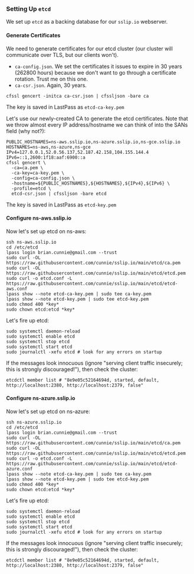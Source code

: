 ### Setting Up `etcd`

We set up `etcd` as a backing database for our `sslip.io` webserver.

#### Generate Certificates

We need to generate certificates for our etcd cluster (our cluster will
communicate over TLS, but our clients won't).

- `ca-config.json`. We set the certificates it issues to expire in 30
  years (262800 hours) because we don't want to go through a certificate
  rotation. Trust me on this one.
- `ca-csr.json`. Again, 30 years.

```shell
cfssl gencert -initca ca-csr.json | cfssljson -bare ca
```

The key is saved in LastPass as `etcd-ca-key.pem`

Let's use our newly-created CA to generate the etcd certificates. Note
that we throw almost every IP address/hostname we can think of into the
SANs field (why not?):

```shell
PUBLIC_HOSTNAMES=ns-aws.sslip.io,ns-azure.sslip.io,ns-gce.sslip.io
HOSTNAMES=ns-aws,ns-azure,ns-gce
IPv4=127.0.0.1,52.0.56.137,52.187.42.158,104.155.144.4
IPv6=::1,2600:1f18:aaf:6900::a
cfssl gencert \
  -ca=ca.pem \
  -ca-key=ca-key.pem \
  -config=ca-config.json \
  -hostname=${PUBLIC_HOSTNAMES},${HOSTNAMES},${IPv4},${IPv6} \
  -profile=etcd \
  etcd-csr.json | cfssljson -bare etcd
```

The key is saved in LastPass as `etcd-key.pem`

#### Configure ns-aws.sslip.io

Now let's set up etcd on ns-aws:

```shell
ssh ns-aws.sslip.io
cd /etc/etcd
lpass login brian.cunnie@gmail.com --trust
sudo curl -OL https://raw.githubusercontent.com/cunnie/sslip.io/main/etcd/ca.pem
sudo curl -OL https://raw.githubusercontent.com/cunnie/sslip.io/main/etcd/etcd.pem
sudo curl -o etcd.conf -L https://raw.githubusercontent.com/cunnie/sslip.io/main/etcd/etcd-aws.conf
lpass show --note etcd-ca-key.pem | sudo tee ca-key.pem
lpass show --note etcd-key.pem | sudo tee etcd-key.pem
sudo chmod 400 *key*
sudo chown etcd:etcd *key*
```

Let's fire up etcd:

```shell
sudo systemctl daemon-reload
sudo systemctl enable etcd
sudo systemctl stop etcd
sudo systemctl start etcd
sudo journalctl -xefu etcd # look for any errors on startup
```

If the messages look innocuous (ignore "serving client traffic insecurely; this
is strongly discouraged!"), then check the cluster:

```shell
etcdctl member list # "8e9e05c52164694d, started, default, http://localhost:2380, http://localhost:2379, false"
```

#### Configure ns-azure.sslip.io

Now let's set up etcd on ns-azure:

```shell
ssh ns-azure.sslip.io
cd /etc/etcd
lpass login brian.cunnie@gmail.com --trust
sudo curl -OL https://raw.githubusercontent.com/cunnie/sslip.io/main/etcd/ca.pem
sudo curl -OL https://raw.githubusercontent.com/cunnie/sslip.io/main/etcd/etcd.pem
sudo curl -o etcd.conf -L https://raw.githubusercontent.com/cunnie/sslip.io/main/etcd/etcd-azure.conf
lpass show --note etcd-ca-key.pem | sudo tee ca-key.pem
lpass show --note etcd-key.pem | sudo tee etcd-key.pem
sudo chmod 400 *key*
sudo chown etcd:etcd *key*
```

Let's fire up etcd:

```shell
sudo systemctl daemon-reload
sudo systemctl enable etcd
sudo systemctl stop etcd
sudo systemctl start etcd
sudo journalctl -xefu etcd # look for any errors on startup
```

If the messages look innocuous (ignore "serving client traffic insecurely; this
is strongly discouraged!"), then check the cluster:

```shell
etcdctl member list # "8e9e05c52164694d, started, default, http://localhost:2380, http://localhost:2379, false"
```

